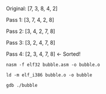 Original: [7, 3, 8, 4, 2]

Pass 1:   [3, 7, 4, 2, 8]

Pass 2:   [3, 4, 2, 7, 8]

Pass 3:   [3, 2, 4, 7, 8]

Pass 4:   [2, 3, 4, 7, 8]   ← Sorted!


`nasm -f elf32 bubble.asm -o bubble.o`

`ld -m elf_i386 bubble.o -o bubble`

`gdb ./bubble`
